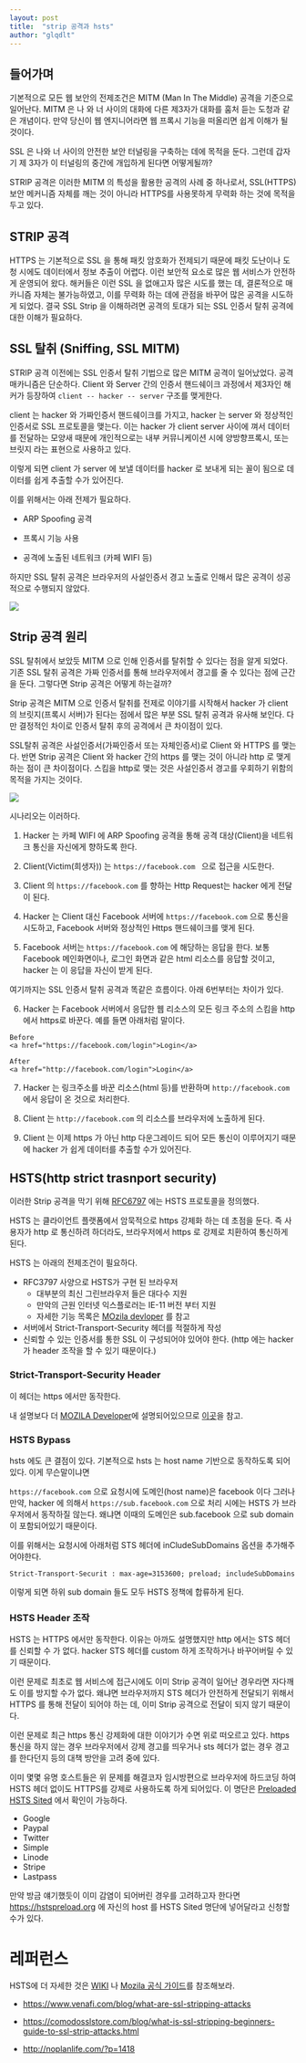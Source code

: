 ```yaml
---
layout: post
title:  "strip 공격과 hsts"
author: "glqdlt"
---
```



## 들어가며

기본적으로 모든 웹 보안의 전제조건은 MITM (Man In The Middle) 공격을 기준으로 일어난다. MITM 은 나 와 너 사이의 대화에 다른 제3자가 대화를 훔처 듣는 도청과 같은 개념이다. 만약 당신이 웹 엔지니어라면 웹 프록시 기능을 떠올리면 쉽게 이해가 될 것이다.

SSL 은 나와 너 사이의 안전한 보안 터널링을 구축하는 데에 목적을 둔다. 그런데 갑자기 제 3자가 이 터널링의 중간에 개입하게 된다면 어떻게될까? 

STRIP 공격은 이러한 MITM 의 특성을 활용한 공격의 사례 중 하나로서, SSL(HTTPS) 보안 메커니즘 자체를 깨는 것이 아니라 HTTPS를 사용못하게 무력화 하는 것에 목적을 두고 있다.

## STRIP 공격


HTTPS 는 기본적으로 SSL 을 통해 패킷 암호화가 전제되기 때문에 패킷 도난이나 도청 시에도 데이터에서 정보 추출이 어렵다. 이런 보안적 요소로 많은 웹 서비스가 안전하게 운영되어 왔다. 해커들은 이런 SSL 을 없애고자 많은 시도를 했는 데, 결론적으로 매카니즘 자체는 불가능하였고, 이를 무력화 하는 데에 관점을 바꾸어 많은 공격을 시도하게 되었다. 결국  SSL Strip 을 이해하려면 공격의 토대가 되는 SSL 인증서 탈취 공격에 대한 이해가 필요하다.

## SSL 탈취 (Sniffing, SSL MITM)

STRIP 공격 이전에는 SSL 인증서 탈취 기법으로 많은 MITM 공격이 일어났었다. 공격 매카니즘은 단순하다. Client 와 Server 간의 인증서 핸드쉐이크 과정에서 제3자인 해커가 등장하여  ``` client -- hacker -- server ``` 구조를 맺게한다. 

client 는 hacker 와 가짜인증서 핸드쉐이크를 가지고, hacker 는 server 와 정상적인 인증서로 SSL 프로토콜을 맺는다. 이는 hacker 가 client server 사이에 껴서 데이터를 전달하는 모양새 때문에 개인적으로는 내부 커뮤니케이션 시에 양방향프록시, 또는 브릿지 라는 표현으로 사용하고 있다.

이렇게 되면 client 가 server 에 보낼 데이터를 hacker 로 보내게 되는 꼴이 됨으로 데이터를 쉽게 추출할 수가 있어진다.

이를 위해서는 아래 전제가 필요하다.

- ARP Spoofing 공격

- 프록시 기능 사용

- 공격에 노출된 네트워크 (카페 WIFI 등)

하지만 SSL 탈취 공격은 브라우저의 사설인증서 경고 노출로 인해서 많은 공격이 성공적으로 수행되지 않았다.

<img src="https://img1.daumcdn.net/thumb/R1280x0/?scode=mtistory2&fname=http%3A%2F%2Fcfile22.uf.tistory.com%2Fimage%2F99A837395AC17F56265B00"/>



## Strip 공격 원리

SSL 탈취에서 보았듯 MITM 으로 인해 인증서를 탈취할 수 있다는 점을 알게 되었다. 기존 SSL 탈취 공격은 가짜 인증서를 통해 브라우저에서 경고를 줄 수 있다는 점에 근간을 둔다. 그렇다면 Strip 공격은 어떻게 하는걸까?

Strip 공격은 MITM 으로 인증서 탈취를 전제로 이야기를 시작해서 hacker 가 client 의 브릿지(프록시 서버)가 된다는 점에서 많은 부분  SSL 탈취 공격과 유사해 보인다. 다만 결정적인 차이로 인증서 탈취 후의 공격에서 큰 차이점이 있다. 

SSL탈취 공격은 사설인증서(가짜인증서 또는 자체인증서)로 Client 와 HTTPS 를 맺는다.  반면 Strip 공격은 Client 와 hacker 간의 https 를 맺는 것이 아니라 http 로 맺게 하는 점이 큰 차이점이다. 스킴을 http로 맺는 것은 사설인증서 경고를 우회하기 위함의 목적을 가지는 것이다.

<img src="https://www.venafi.com/sites/default/files/content/body/ssl-strip-2.png"/>

시나리오는 이러하다.

1. Hacker 는 카페 WIFI 에 ARP Spoofing 공격을 통해 공격 대상(Client)을 네트워크 통신을 자신에게 향하도록 한다.

2. Client(Victim(희생자)) 는 ```https://facebook.com ``` 으로 접근을 시도한다.

3. Client 의 ```https://facebook.com``` 를 향하는 Http Request는 hacker 에게 전달이 된다.

4. Hacker 는 Client 대신 Facebook 서버에 ```https://facebook.com``` 으로 통신을 시도하고, Facebook 서버와 정상적인 Https 핸드쉐이크를 맺게 된다.

5. Facebook 서버는 ```https://facebook.com``` 에 해당하는 응답을 한다. 보통 Facebook 메인화면이나, 로그인 화면과 같은 html 리소스를 응답할 것이고, hacker 는 이 응답을 자신이 받게 된다.

여기까지는 SSL 인증서 탈취 공격과 똑같은 흐름이다. 아래 6번부터는 차이가 있다.

6. Hacker 는 Facebook 서버에서 응답한 웹 리소스의 모든 링크 주소의 스킴을 http 에서 https로 바꾼다. 예를 들면 아래처럼 말이다.

```
Before
<a href="https://facebook.com/login">Login</a>

After
<a href="http://facebook.com/login">Login</a>

```

7. Hacker 는 링크주소를 바꾼 리소스(html 등)를 반환하며 ```http://facebook.com``` 에서 응답이 온 것으로 처리한다.

8. Client 는 ```http://facebook.com``` 의 리소스를 브라우저에 노출하게 된다.

9. Client 는 이제 https 가 아닌 http 다운그레이드 되어 모든 통신이 이루어지기 때문에 hacker 가 쉽게 데이터를 추출할 수가 있어진다.


## HSTS(http strict trasnport security)

이러한 Strip 공격을 막기 위해 [RFC6797](https://tools.ietf.org/html/rfc6797) 에는 HSTS 프로토콜을 정의했다.

HSTS 는 클라이언트 플랫폼에서 암묵적으로 https 강제화 하는 데 초점을 둔다. 즉 사용자가 http 로 통신하려 하더라도, 브라우저에서 https 로 강제로 치환하여 통신하게 된다. 

HSTS 는 아래의 전제조건이 필요하다.
- RFC3797 사양으로 HSTS가 구현 된 브라우저
    - 대부분의 최신 그린브라우저 들은 대다수 지원
    - 만악의 근원 인터넷 익스플로러는 IE-11 버전 부터 지원
    - 자세한 기능 목록은 [MOzila devloper](https://developer.mozilla.org/ko/docs/Web/HTTP/Headers/Strict-Transport-Security#Preloading_Strict_Transport_Security) 를 참고
- 서버에서 Strict-Transport-Security 헤더를 적절하게 작성
- 신뢰할 수 있는 인증서를 통한 SSL 이 구성되어야 있어야 한다. (http 에는 hacker 가 header 조작을 할 수 있기 때문이다.)

### Strict-Transport-Security Header

이 헤더는 https 에서만 동작한다.

내 설명보다 더 [MOZILA Developer](https://developer.mozilla.org/ko/docs/Web/HTTP/Headers/Strict-Transport-Security)에 설명되어있으므로 [이곳](https://developer.mozilla.org/ko/docs/Web/HTTP/Headers/Strict-Transport-Security)을 참고.

### HSTS Bypass

hsts 에도 큰 결점이 있다. 기본적으로 hsts 는 host name 기반으로 동작하도록 되어 있다. 이게 무슨말이냐면

```https://facebook.com``` 으로 요청시에 도메인(host name)은 facebook 이다 그러나 만약, hacker 에 의해서 ```https://sub.facebook.com``` 으로 처리 시에는 HSTS 가 브라우저에서 동작하질 않는다. 왜냐면 이때의 도메인은 sub.facebook 으로 sub domain 이 포함되어있기 때문이다.

이를 위해서는 요청시에 아래처럼 STS 헤더에 inCludeSubDomains 옵션을 추가해주어야한다.

```
Strict-Transport-Securit : max-age=3153600; preload; includeSubDomains
```

이렇게 되면 하위 sub domain 들도 모두 HSTS 정책에 합류하게 된다.

### HSTS Header 조작

HSTS 는 HTTPS 에서만 동작한다. 이유는 아까도 설명했지만 http 에서는 STS 헤더를 신뢰할 수 가 없다. hacker STS 헤더를 custom 하게 조작하거나 바꾸어버릴 수 있기 때문이다. 

이런 문제로 최초로 웹 서비스에 접근시에도 이미 Strip 공격이 일어난 경우라면 자다깨도 이를 방지할 수가 없다. 왜냐면 브라우저까지 STS 헤더가 안전하게 전달되기 위해서 HTTPS 를 통해 전달이 되어야 하는 데, 이미 Strip 공격으로 전달이 되지 않기 때문이다.

이런 문제로 최근 https 통신 강제화에 대한 이야기가 수면 위로 떠오르고 있다. https 통신을 하지 않는 경우 브라우저에서 강제 경고를 띄우거나 sts 헤더가 없는 경우 경고를 한다던지 등의 대책 방안을 고려 중에 있다.

이미 몇몇 유명 호스트들은 위 문제를 해결코자 임시방편으로 브라우저에 하드코딩 하여 HSTS 헤더 없이도 HTTPS를 강제로 사용하도록 하게 되어있다. 이 명단은 [Preloaded HSTS Sited](https://www.chromium.org/hsts) 에서 확인이 가능하다.

- Google
- Paypal
- Twitter
- Simple
- Linode
- Stripe
- Lastpass


만약 방금 얘기했듯이 이미 감염이 되어버린 경우를 고려하고자 한다면 https://hstspreload.org 에 자신의 host 를 HSTS Sited 명단에 넣어달라고 신청할 수가 있다.




# 레퍼런스

HSTS에 더 자세한 것은 [WIKI](https://en.wikipedia.org/wiki/HTTP_Strict_Transport_Security) 나 [Mozila 공식 가이드](https://developer.mozilla.org/ko/docs/Web/HTTP/Headers/Strict-Transport-Security#Preloading_Strict_Transport_Security)를 참조해보라.


- https://www.venafi.com/blog/what-are-ssl-stripping-attacks

- https://comodosslstore.com/blog/what-is-ssl-stripping-beginners-guide-to-ssl-strip-attacks.html

- http://noplanlife.com/?p=1418
